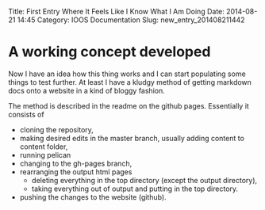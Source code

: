 Title: First Entry Where It Feels Like I Know What I Am Doing
Date: 2014-08-21 14:45
Category: IOOS Documentation
Slug: new_entry_201408211442

# A working concept developed

Now I have an idea how this thing works and I can start populating some things to test further. At least I have a kludgy method of getting markdown docs onto a website in a kind of bloggy fashion. 

The method is described in the readme on the github pages. Essentially it consists of 

- cloning the repository, 
- making desired edits in the master branch, usually adding content to content folder,
- running pelican 
- changing to the gh-pages branch,
- rearranging the output html pages
	- deleting everything in the top directory (except the output directory),
	- taking everything out of output and putting in the top directory.
- pushing the changes to the website (github).

